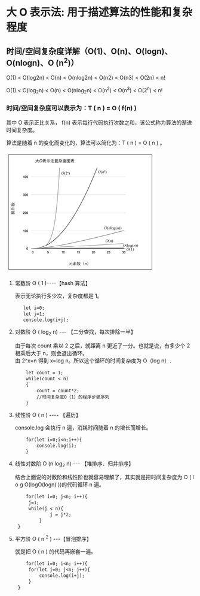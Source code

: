 # 大 O 表示法: 用于描述算法的性能和复杂程度

## 时间/空间复杂度详解（O(1)、O(n)、O(logn)、O(nlogn)、O (n<sup>2</sup>)）

O(1) < O(log2n) < O(n) < O(nlog2n) < O(n2) < O(n3) < O(2n) < n!

O(1) < O(log<sub>2</sub>n) < O(n) < O(nlog<sub>2</sub>n) < O(n<sup>2</sup>) < O(n<sup>3</sup>) < O(2<sup>n</sup>) < n!

### 时间/空间复杂度可以表示为：T ( n ) = O ( f(n) )

其中 O 表示正比关系， f(n) 表示每行代码执行次数之和，该公式称为算法的渐进时间复杂度。

算法是随着 n 的变化而变化的，算法可以简化为：T ( n ) = O ( n ) 。

![复杂度说明](./img/algorithm_a.png)

1. 常数阶 O ( 1 )----【hash 算法】

   表示无论执行多少次，复杂度都是 1。

   ```看上去消耗时间是3，简化后就是O(1)。
      let i=0;
      let j=1;
      console.log(i+j);
   ```

2. 对数阶 O ( log<sub>2</sub> n) --- 【二分查找，每次排除一半】

   由于每次 count 乘以 2 之后，就距离 n 更近了一分。也就是说，有多少个 2 相乘后大于 n，则会退出循环。  
    由 2^x=n 得到 x=log n。所以这个循环的时间复杂度为 O（log n）.

   ```code
       let count = 1;
       while(count < n)
       {
           count = count*2;
           //时间复杂度O（1）的程序步骤序列
       }
   ```

3. 线性阶 O ( n ) ---- 【遍历】

   console.log 会执行 n 遍，消耗时间随着 n 的增长而增长。

   ```code
       for(let i=0;i<n;i++){
           console.log(i);
       }
   ```

4. 线性对数阶 O (n log<sub>2</sub> n) --- 【堆排序、归并排序】

   结合上面说的对数阶和线性阶也就容易理解了，其实就是把时间复杂度为 O ( l o g O(logO(logn) ))的代码循环 n 遍。

   ```
       for(let i=0; j<n; i++){
   		j=1;
   		while(j < n){
      			j = j*2;
      		}
   	}
   ```

5. 平方阶 O ( n <sup>2</sup> ) ---【冒泡排序】

   就是把 O ( n ) 的代码再嵌套一遍。

   ```
       for(let i=0; i<n; i++){
   		for(let j=0; j<n; j++){
   			console.log(i+j);
   		}
   	}
   ```
